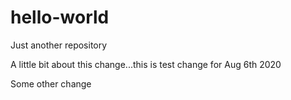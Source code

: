 # hello-world
Just another repository

A little bit about this change...this is test change for Aug 6th 2020

Some other change

